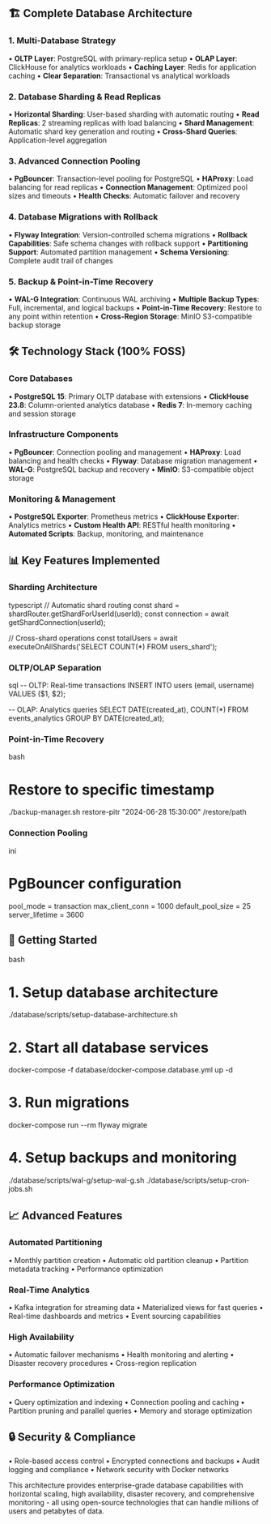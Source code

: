 ## 🏗️ Complete Database Architecture

### **1. Multi-Database Strategy**
• **OLTP Layer**: PostgreSQL with primary-replica setup
• **OLAP Layer**: ClickHouse for analytics workloads
• **Caching Layer**: Redis for application caching
• **Clear Separation**: Transactional vs analytical workloads

### **2. Database Sharding & Read Replicas**
• **Horizontal Sharding**: User-based sharding with automatic routing
• **Read Replicas**: 2 streaming replicas with load balancing
• **Shard Management**: Automatic shard key generation and routing
• **Cross-Shard Queries**: Application-level aggregation

### **3. Advanced Connection Pooling**
• **PgBouncer**: Transaction-level pooling for PostgreSQL
• **HAProxy**: Load balancing for read replicas
• **Connection Management**: Optimized pool sizes and timeouts
• **Health Checks**: Automatic failover and recovery

### **4. Database Migrations with Rollback**
• **Flyway Integration**: Version-controlled schema migrations
• **Rollback Capabilities**: Safe schema changes with rollback support
• **Partitioning Support**: Automated partition management
• **Schema Versioning**: Complete audit trail of changes

### **5. Backup & Point-in-Time Recovery**
• **WAL-G Integration**: Continuous WAL archiving
• **Multiple Backup Types**: Full, incremental, and logical backups
• **Point-in-Time Recovery**: Restore to any point within retention
• **Cross-Region Storage**: MinIO S3-compatible backup storage

## 🛠️ Technology Stack (100% FOSS)

### **Core Databases**
• **PostgreSQL 15**: Primary OLTP database with extensions
• **ClickHouse 23.8**: Column-oriented analytics database
• **Redis 7**: In-memory caching and session storage

### **Infrastructure Components**
• **PgBouncer**: Connection pooling and management
• **HAProxy**: Load balancing and health checks
• **Flyway**: Database migration management
• **WAL-G**: PostgreSQL backup and recovery
• **MinIO**: S3-compatible object storage

### **Monitoring & Management**
• **PostgreSQL Exporter**: Prometheus metrics
• **ClickHouse Exporter**: Analytics metrics
• **Custom Health API**: RESTful health monitoring
• **Automated Scripts**: Backup, monitoring, and maintenance

## 📊 Key Features Implemented

### **Sharding Architecture**
typescript
// Automatic shard routing
const shard = shardRouter.getShardForUserId(userId);
const connection = await getShardConnection(userId);

// Cross-shard operations
const totalUsers = await executeOnAllShards('SELECT COUNT(*) FROM users_shard');


### **OLTP/OLAP Separation**
sql
-- OLTP: Real-time transactions
INSERT INTO users (email, username) VALUES ($1, $2);

-- OLAP: Analytics queries
SELECT DATE(created_at), COUNT(*) 
FROM events_analytics 
GROUP BY DATE(created_at);


### **Point-in-Time Recovery**
bash
# Restore to specific timestamp
./backup-manager.sh restore-pitr "2024-06-28 15:30:00" /restore/path


### **Connection Pooling**
ini
# PgBouncer configuration
pool_mode = transaction
max_client_conn = 1000
default_pool_size = 25
server_lifetime = 3600


## 🚀 Getting Started

bash
# 1. Setup database architecture
./database/scripts/setup-database-architecture.sh

# 2. Start all database services
docker-compose -f database/docker-compose.database.yml up -d

# 3. Run migrations
docker-compose run --rm flyway migrate

# 4. Setup backups and monitoring
./database/scripts/wal-g/setup-wal-g.sh
./database/scripts/setup-cron-jobs.sh


## 📈 Advanced Features

### **Automated Partitioning**
• Monthly partition creation
• Automatic old partition cleanup
• Partition metadata tracking
• Performance optimization

### **Real-Time Analytics**
• Kafka integration for streaming data
• Materialized views for fast queries
• Real-time dashboards and metrics
• Event sourcing capabilities

### **High Availability**
• Automatic failover mechanisms
• Health monitoring and alerting
• Disaster recovery procedures
• Cross-region replication

### **Performance Optimization**
• Query optimization and indexing
• Connection pooling and caching
• Partition pruning and parallel queries
• Memory and storage optimization

## 🔒 Security & Compliance
• Role-based access control
• Encrypted connections and backups
• Audit logging and compliance
• Network security with Docker networks

This architecture provides enterprise-grade database capabilities with horizontal scaling, high
availability, disaster recovery, and comprehensive monitoring - all using open-source 
technologies that can handle millions of users and petabytes of data.